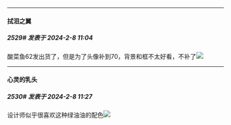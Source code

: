 
*****

####  拭泪之翼  
##### 2529#       发表于 2024-2-8 11:04

酸菜鱼62发出货了，但是为了头像补到70，背景和框不太好看，不补了<img src="https://static.saraba1st.com/image/smiley/face2017/013.png" referrerpolicy="no-referrer">


*****

####  心灵的乳头  
##### 2530#       发表于 2024-2-8 11:27

设计师似乎很喜欢这种绿油油的配色<img src="https://static.saraba1st.com/image/smiley/face2017/001.png" referrerpolicy="no-referrer">

